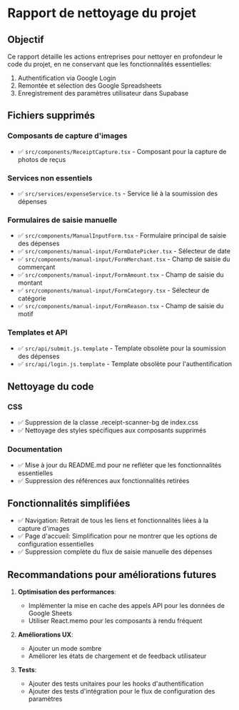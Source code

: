 
# Rapport de nettoyage du projet

## Objectif
Ce rapport détaille les actions entreprises pour nettoyer en profondeur le code du projet, en ne conservant que les fonctionnalités essentielles:
1. Authentification via Google Login
2. Remontée et sélection des Google Spreadsheets
3. Enregistrement des paramètres utilisateur dans Supabase

## Fichiers supprimés

### Composants de capture d'images
- ✅ `src/components/ReceiptCapture.tsx` - Composant pour la capture de photos de reçus

### Services non essentiels
- ✅ `src/services/expenseService.ts` - Service lié à la soumission des dépenses

### Formulaires de saisie manuelle
- ✅ `src/components/ManualInputForm.tsx` - Formulaire principal de saisie des dépenses
- ✅ `src/components/manual-input/FormDatePicker.tsx` - Sélecteur de date
- ✅ `src/components/manual-input/FormMerchant.tsx` - Champ de saisie du commerçant
- ✅ `src/components/manual-input/FormAmount.tsx` - Champ de saisie du montant
- ✅ `src/components/manual-input/FormCategory.tsx` - Sélecteur de catégorie
- ✅ `src/components/manual-input/FormReason.tsx` - Champ de saisie du motif

### Templates et API
- ✅ `src/api/submit.js.template` - Template obsolète pour la soumission des dépenses
- ✅ `src/api/login.js.template` - Template obsolète pour l'authentification

## Nettoyage du code

### CSS
- ✅ Suppression de la classe .receipt-scanner-bg de index.css
- ✅ Nettoyage des styles spécifiques aux composants supprimés

### Documentation
- ✅ Mise à jour du README.md pour ne refléter que les fonctionnalités essentielles
- ✅ Suppression des références aux fonctionnalités retirées

## Fonctionnalités simplifiées
- ✅ Navigation: Retrait de tous les liens et fonctionnalités liées à la capture d'images
- ✅ Page d'accueil: Simplification pour ne montrer que les options de configuration essentielles
- ✅ Suppression complète du flux de saisie manuelle des dépenses

## Recommandations pour améliorations futures
1. **Optimisation des performances**:
   - Implémenter la mise en cache des appels API pour les données de Google Sheets
   - Utiliser React.memo pour les composants à rendu fréquent

2. **Améliorations UX**:
   - Ajouter un mode sombre
   - Améliorer les états de chargement et de feedback utilisateur

3. **Tests**:
   - Ajouter des tests unitaires pour les hooks d'authentification
   - Ajouter des tests d'intégration pour le flux de configuration des paramètres
